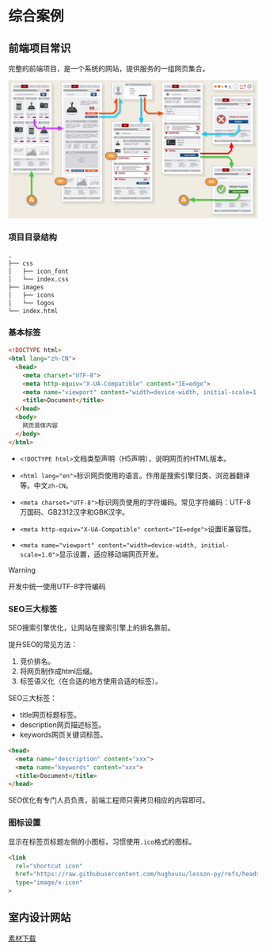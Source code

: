 

# 综合案例

## 前端项目常识

完整的前端项目，是一个系统的网站，提供服务的一组网页集合。

<img src="https://raw.githubusercontent.com/hughxusu/lesson-web/develop/images/c-css/19ca14e7ea6328a42e0eb13d585e4c22.jpg" style="zoom:60%;" />

### 项目目录结构

```shell
.
├── css
│   ├── icon_font
│   └── index.css
├── images
│   ├── icons
│   └── logos
└── index.html
```

### 基本标签

```html
<!DOCTYPE html>
<html lang="zh-CN">
  <head>
    <meta charset="UTF-8">
    <meta http-equiv="X-UA-Compatible" content="IE=edge">
    <meta name="viewport" content="width=device-width, initial-scale=1.0">
    <title>Document</title>
  </head>
  <body>
    网页具体内容
  </body>
</html>
```

* `<!DOCTYPE html>`文档类型声明（H5声明），说明网页的HTML版本。
* `<html lang="en">`标识网页使用的语言。作用是搜索引擎归类、浏览器翻译等。中文`zh-CN`。
* `<meta charset="UTF-8">`标识网页使用的字符编码。常见字符编码：UTF-8万国码、GB2312汉字和GBK汉字。

* `<meta http-equiv="X-UA-Compatible" content="IE=edge">`设置IE兼容性。
* `<meta name="viewport" content="width=device-width, initial-scale=1.0">`显示设置，适应移动端网页开发。

> [!warning]
>
> 开发中统一使用UTF-8字符编码

### SEO三大标签

SEO搜索引擎优化，让网站在搜索引擎上的排名靠前。

提升SEO的常见方法：

1. 竞价排名。
2. 将网页制作成html后缀。
3. 标签语义化（在合适的地方使用合适的标签）。

SEO三大标签：

* title网页标题标签。
* description网页描述标签。
* keywords网页关键词标签。

```html
<head>
  <meta name="description" content="xxx">
  <meta name="keywords" content="xxx">
  <title>Document</title>
</head>
```

SEO优化有专门人员负责，前端工程师只需拷贝相应的内容即可。

### 图标设置

显示在标签页标题左侧的小图标，习惯使用`.ico`格式的图标。

```html
<link
  rel="shortcut icon"
  href="https://raw.githubusercontent.com/hughxusu/lesson-py/refs/heads/main/_images/logo_icon.jpeg"
  type="image/x-icon"
>
```

## 室内设计网站

[素材下载](https://resource-443.webvpn.ncut.edu.cn/asset/#/share?shareId=db619ec09d63e7745d21255310ee9d25)
